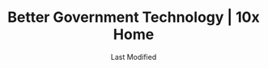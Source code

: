 ---
layout: layouts/home.html
title: Better Government Technology | 10x Home
description: 10x takes ideas from federal employees on ways technology can improve government digital experiences. Send in your idea!
date: Last Modified
permalink: /
theme: 1

hero_banner:
  title: "10x is the federal government’s very own venture studio"

news_card:
  date: "May 13, 2024"
  title: "10x's FY23 Impact Report is now available"
  subtitle: "We are excited to share our FY23 Impact Report. Learn about projects, key wins, and what we learned in FY23"
  button_text: "Read more"
  button_link: "/impact/fy23-report/"

header_columns:
  title: We're different by design
  lists:
    - title: "Big ideas"
      text: "All of our projects come from public servants who submit ideas to see if they can move the needle forward to solve a real problem."
    - title: "Small investments"
      text: "We use an incremental funding approach to minimize the amount of funding we put behind unfeasible projects, so we can focus investments on the most promising ideas."
    - title: "Scalable innovation"
      text: "We demand that our projects demonstrate feasibility and opportunity for impact at every stage of the process. If they don't, we wind them down."

section_1_static_content:
  title: "We’re re-imagining government technology services through your ideas"
  text: "As a public servant, you're uniquely positioned to imagine better ways to serve the public. If you’ve ever thought, 'There's got to be a better way to do that,' we want your ideas."
  button_text: "How to pitch your idea"
  button_link: "/submit-an-idea"

section_2_static_content:
  title: "Hundreds of investments and counting"
  button_text: "Discover our investment portfolios"
  button_link: "/investments/"

section_3_content:
  title: "Take a look at some of our best investments so far"
  cards:
  - subtitle: "Tools for Federal Teams"
    title: "Site Scanning"
    text: Automated, real-time intelligence, Site Scanning is a shared service that helps federal web managers improve performance and ensure compliance with mandates like Section 508 Accessibility.
    button_link: "/news/site-scanning/"
  - subtitle: "Digital Trust and Security"
    title: "Login.gov"
    text: Login.gov was one of 10x's first early-stage investments in developing a shared service to support the need for a centralized identity system – one username, one password – for better user experience, and stronger security.
    button_link: "/news/login-dot-gov/"
  - subtitle: "Tools for Federal Teams"
    title: "PRA Guide"
    text: 10x developed a guide to the Paperwork Reduction Act to help agencies and teams understand how to plan for the public comment and clearance processes, and understand how and why it affects their work as technologists.
    button_link: "/news/pra-guide/"     
  - subtitle: "Investments in Equitable Tech"
    title: "Combating Bias in AI"
    text: Emerging technologies can raise concerns around justice and equity, and 10x is looking at how to combat bias in AI as its use increases across government agencies.
    button_link: "/news/combating-bias-ai/"
  - subtitle: "Improved Digital Experiences"
    title: "Notify.gov"
    text: This text-based service helps all levels of government communicate with the public, whether it’s fraud or severe weather alerts, or reminders to re-apply for benefits.
    button_link: "/news/notify/"
  - subtitle: "Tools for Federal Teams"
    title: "U.S. Web Design System"
    text: USWDS is a dynamic platform for continuous innovation within the government's digital services landscape, including design patterns and components.
    button_link: "/news/us-web-design-system/"

section_4_static_content:
  title: "We've worked with hundreds of civil servants and dozens of federal agencies to turn <span class=\"purple\">good-for-government</span> ideas into <span class=\"purple\">good-for-people</span> solutions."
  button_text: "Ready to share yours?"
  button_link: "/submit-an-idea"

---